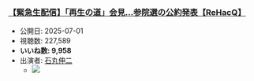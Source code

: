 ### [【緊急生配信】「再生の道」会見…参院選の公約発表【ReHacQ】](https://www.youtube.com/watch?v=wLflSz9GRuM)
-   公開日: 2025-07-01
-   視聴数: 227,589
-   **いいね数: 9,958**
-   出演者: [石丸伸二](/rehacq_fan/people/石丸伸二 "wikilink")
    - [![](https://img.youtube.com/vi/wLflSz9GRuM/hqdefault.jpg)](https://www.youtube.com/watch?v=wLflSz9GRuM)
